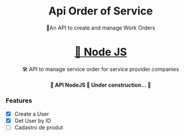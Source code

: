 <h1 align="center">Api Order of Service</h1>
<p align="center">📑An API to create and manage Work Orders</p>
<h1 align="center">
    <a href="https://pt-br.reactjs.org/">🔗 Node JS</a>
</h1>
<p align="center">🛠️ API to manage service order for service provider companies</p>
<h4 align="center"> 
	🚧  API NodeJS 🚀 Under construction...  🚧
</h4>

### Features

- [x] Create a User
- [x] Get User by ID
- [ ] Cadastro de produt
